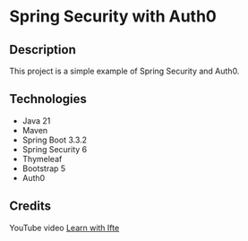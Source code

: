 # Spring Security with Auth0

## Description

This project is a simple example of Spring Security and Auth0.

## Technologies

- Java 21
- Maven
- Spring Boot 3.3.2
- Spring Security 6
- Thymeleaf
- Bootstrap 5
- Auth0

## Credits

YouTube video [Learn with Ifte](https://www.youtube.com/watch?v=Wn477fmExkY)